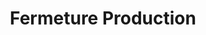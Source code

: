 ---
title: "Fermeture Production"
url: /franqueville-saint-pierre/fermeture-production/
shop: Türen
---